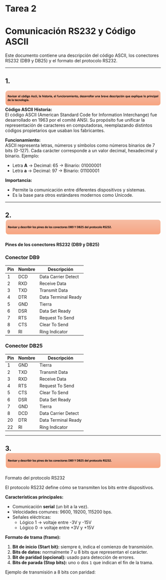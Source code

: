 # Tarea 2
# Comunicación RS232 y Código ASCII

Este documento contiene una descripción del código ASCII, los conectores RS232 (DB9 y DB25) y el formato del protocolo RS232.

---

## 1.
![Descripción de la imagen](Screenshot_2025-09-03_223624.png) 
**Código ASCII**
**Historia:**  
El código ASCII (American Standard Code for Information Interchange) fue desarrollado en 1963 por el comité ANSI. Su propósito fue unificar la representación de caracteres en computadoras, reemplazando distintos códigos propietarios que usaban los fabricantes.

**Funcionamiento:**  
ASCII representa letras, números y símbolos como números binarios de 7 bits (0-127). Cada carácter corresponde a un valor decimal, hexadecimal y binario. Ejemplo:  
- Letra **A** → Decimal: 65 → Binario: 01000001  
- Letra **a** → Decimal: 97 → Binario: 01100001  

**Importancia:**  
- Permite la comunicación entre diferentes dispositivos y sistemas.  
- Es la base para otros estándares modernos como Unicode.  

---

## 2.![Descripción de la imagen](image.png)  

**Pines de los conectores RS232 (DB9 y DB25)**

### Conector DB9
| Pin | Nombre | Descripción |
|-----|---------|-------------|
| 1   | DCD     | Data Carrier Detect |
| 2   | RXD     | Receive Data |
| 3   | TXD     | Transmit Data |
| 4   | DTR     | Data Terminal Ready |
| 5   | GND     | Tierra |
| 6   | DSR     | Data Set Ready |
| 7   | RTS     | Request To Send |
| 8   | CTS     | Clear To Send |
| 9   | RI      | Ring Indicator |

### Conector DB25
| Pin | Nombre | Descripción |
|-----|---------|-------------|
| 1   | GND     | Tierra |
| 2   | TXD     | Transmit Data |
| 3   | RXD     | Receive Data |
| 4   | RTS     | Request To Send |
| 5   | CTS     | Clear To Send |
| 6   | DSR     | Data Set Ready |
| 7   | GND     | Tierra |
| 8   | DCD     | Data Carrier Detect |
| 20  | DTR     | Data Terminal Ready |
| 22  | RI      | Ring Indicator |

---

## 3.![Descripción de la imagen](image.png) 
Formato del protocolo RS232

El protocolo RS232 define cómo se transmiten los bits entre dispositivos.  

**Características principales:**  
- Comunicación **serial** (un bit a la vez).  
- Velocidades comunes: 9600, 19200, 115200 bps.  
- Señales eléctricas:  
  - Lógico 1 → voltaje entre -3V y -15V  
  - Lógico 0 → voltaje entre +3V y +15V  

**Formato de trama (frame):**  
1. **Bit de inicio (Start bit):** siempre `0`, indica el comienzo de transmisión.  
2. **Bits de datos:** normalmente 7 u 8 bits que representan el carácter.  
3. **Bit de paridad (opcional):** usado para detección de errores.  
4. **Bits de parada (Stop bits):** uno o dos `1` que indican el fin de la trama.  

Ejemplo de transmisión a 8 bits con paridad:  


